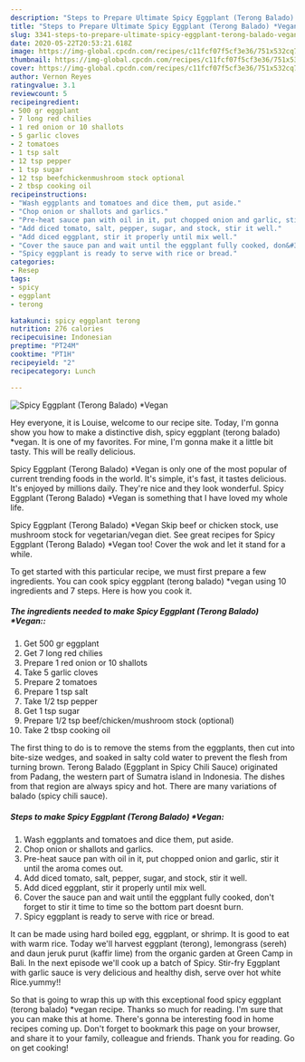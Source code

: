```yaml
---
description: "Steps to Prepare Ultimate Spicy Eggplant (Terong Balado) *Vegan"
title: "Steps to Prepare Ultimate Spicy Eggplant (Terong Balado) *Vegan"
slug: 3341-steps-to-prepare-ultimate-spicy-eggplant-terong-balado-vegan
date: 2020-05-22T20:53:21.618Z
image: https://img-global.cpcdn.com/recipes/c11fcf07f5cf3e36/751x532cq70/spicy-eggplant-terong-balado-vegan-recipe-main-photo.jpg
thumbnail: https://img-global.cpcdn.com/recipes/c11fcf07f5cf3e36/751x532cq70/spicy-eggplant-terong-balado-vegan-recipe-main-photo.jpg
cover: https://img-global.cpcdn.com/recipes/c11fcf07f5cf3e36/751x532cq70/spicy-eggplant-terong-balado-vegan-recipe-main-photo.jpg
author: Vernon Reyes
ratingvalue: 3.1
reviewcount: 5
recipeingredient:
- 500 gr eggplant
- 7 long red chilies
- 1 red onion or 10 shallots
- 5 garlic cloves
- 2 tomatoes
- 1 tsp salt
- 12 tsp pepper
- 1 tsp sugar
- 12 tsp beefchickenmushroom stock optional
- 2 tbsp cooking oil
recipeinstructions:
- "Wash eggplants and tomatoes and dice them, put aside."
- "Chop onion or shallots and garlics."
- "Pre-heat sauce pan with oil in it, put chopped onion and garlic, stir it until the aroma comes out."
- "Add diced tomato, salt, pepper, sugar, and stock, stir it well."
- "Add diced eggplant, stir it properly until mix well."
- "Cover the sauce pan and wait until the eggplant fully cooked, don&#39;t forget to stir it time to time so the bottom part doesnt burn."
- "Spicy eggplant is ready to serve with rice or bread."
categories:
- Resep
tags:
- spicy
- eggplant
- terong

katakunci: spicy eggplant terong
nutrition: 276 calories
recipecuisine: Indonesian
preptime: "PT24M"
cooktime: "PT1H"
recipeyield: "2"
recipecategory: Lunch

---
```



![Spicy Eggplant (Terong Balado) *Vegan](https://img-global.cpcdn.com/recipes/c11fcf07f5cf3e36/751x532cq70/spicy-eggplant-terong-balado-vegan-recipe-main-photo.jpg)

Hey everyone, it is Louise, welcome to our recipe site. Today, I'm gonna show you how to make a distinctive dish, spicy eggplant (terong balado) *vegan. It is one of my favorites. For mine, I'm gonna make it a little bit tasty. This will be really delicious.

Spicy Eggplant (Terong Balado) *Vegan is only one of the most popular of current trending foods in the world. It's simple, it's fast, it tastes delicious. It's enjoyed by millions daily. They're nice and they look wonderful. Spicy Eggplant (Terong Balado) *Vegan is something that I have loved my whole life.

Spicy Eggplant (Terong Balado) *Vegan Skip beef or chicken stock, use mushroom stock for vegetarian/vegan diet. See great recipes for Spicy Eggplant (Terong Balado) *Vegan too! Cover the wok and let it stand for a while.


To get started with this particular recipe, we must first prepare a few ingredients. You can cook spicy eggplant (terong balado) *vegan using 10 ingredients and 7 steps. Here is how you cook it.

##### The ingredients needed to make Spicy Eggplant (Terong Balado) *Vegan::

1. Get 500 gr eggplant
1. Get 7 long red chilies
1. Prepare 1 red onion or 10 shallots
1. Take 5 garlic cloves
1. Prepare 2 tomatoes
1. Prepare 1 tsp salt
1. Take 1/2 tsp pepper
1. Get 1 tsp sugar
1. Prepare 1/2 tsp beef/chicken/mushroom stock (optional)
1. Take 2 tbsp cooking oil


The first thing to do is to remove the stems from the eggplants, then cut into bite-size wedges, and soaked in salty cold water to prevent the flesh from turning brown. Terong Balado (Eggplant in Spicy Chili Sauce) originated from Padang, the western part of Sumatra island in Indonesia. The dishes from that region are always spicy and hot. There are many variations of balado (spicy chili sauce). 

##### Steps to make Spicy Eggplant (Terong Balado) *Vegan:

1. Wash eggplants and tomatoes and dice them, put aside.
1. Chop onion or shallots and garlics.
1. Pre-heat sauce pan with oil in it, put chopped onion and garlic, stir it until the aroma comes out.
1. Add diced tomato, salt, pepper, sugar, and stock, stir it well.
1. Add diced eggplant, stir it properly until mix well.
1. Cover the sauce pan and wait until the eggplant fully cooked, don&#39;t forget to stir it time to time so the bottom part doesnt burn.
1. Spicy eggplant is ready to serve with rice or bread.


It can be made using hard boiled egg, eggplant, or shrimp. It is good to eat with warm rice. Today we&#39;ll harvest eggplant (terong), lemongrass (sereh) and daun jeruk purut (kaffir lime) from the organic garden at Green Camp in Bali. In the next episode we&#39;ll cook up a batch of Spicy. Stir-fry Eggplant with garlic sauce is very delicious and healthy dish, serve over hot white Rice.yummy!! 

So that is going to wrap this up with this exceptional food spicy eggplant (terong balado) *vegan recipe. Thanks so much for reading. I'm sure that you can make this at home. There's gonna be interesting food in home recipes coming up. Don't forget to bookmark this page on your browser, and share it to your family, colleague and friends. Thank you for reading. Go on get cooking!
